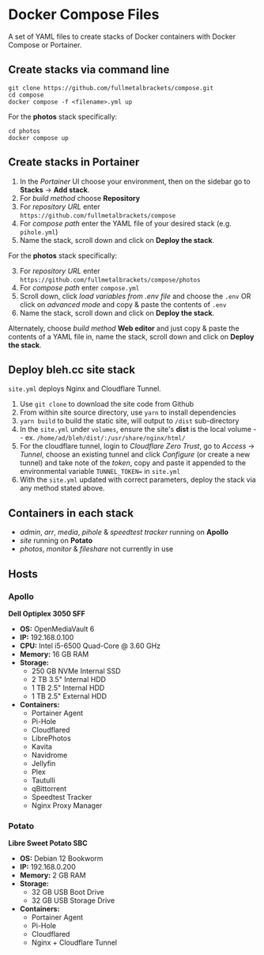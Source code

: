 # Docker Compose Files

A set of YAML files to create stacks of Docker containers with Docker Compose or Portainer.

## Create stacks via command line

```
git clone https://github.com/fullmetalbrackets/compose.git
cd compose
docker compose -f <filename>.yml up
```

For the **photos** stack specifically:

```
cd photos
docker compose up
```

## Create stacks in Portainer

1. In the _Portainer_ UI choose your environment, then on the sidebar go to **Stacks** -> **Add stack**.
2. For _build method_ choose **Repository**
3. For _repository URL_ enter `https://github.com/fullmetalbrackets/compose`
4. For _compose path_ enter the YAML file of your desired stack (e.g. `pihole.yml`)
5. Name the stack, scroll down and click on **Deploy the stack**.

For the **photos** stack specifically:

3. For _repository URL_ enter `https://github.com/fullmetalbrackets/compose/photos`
4. For _compose path_ enter `compose.yml`
5. Scroll down, click _load variables from .env file_ and choose the `.env` OR click on _advanced mode_ and copy & paste the contents of `.env`
6. Name the stack, scroll down and click on **Deploy the stack**.

Alternately, choose _build method_ **Web editor** and just copy & paste the contents of a YAML file in, name the stack, scroll down and click on **Deploy the stack**.

## Deploy bleh.cc site stack

`site.yml` deploys Nginx and Cloudflare Tunnel.

1. Use `git clone` to download the site code from Github
2. From within site source directory, use `yarn` to install dependencies
3. `yarn build` to build the static site, will output to `/dist` sub-directory
4. In the `site.yml` under `volumes`, ensure the site's **dist** is the local volume -- ex. `/home/ad/bleh/dist/:/usr/share/nginx/html/`
5. For the cloudflare tunnel, login to _Cloudflare Zero Trust_, go to _Access_ -> _Tunnel_, choose an existing tunnel and click _Configure_ (or create a new tunnel) and take note of the _token_, copy and paste it appended to the environmental variable `TUNNEL_TOKEN=` in `site.yml`
6. With the `site.yml` updated with correct parameters, deploy the stack via any method stated above.

## Containers in each stack

- _admin_, _arr_, _media_, _pihole_ & _speedtest tracker_ running on **Apollo**
- _site_ running on **Potato**
- _photos_, _monitor_ & _fileshare_ not currently in use

## Hosts

### Apollo

**Dell Optiplex 3050 SFF**

- **OS:** OpenMediaVault 6
- **IP:** 192.168.0.100
- **CPU:** Intel i5-6500 Quad-Core @ 3.60 GHz
- **Memory:** 16 GB RAM
- **Storage:**
  - 250 GB NVMe Internal SSD
  - 2 TB 3.5" Internal HDD
  - 1 TB 2.5" Internal HDD
  - 1 TB 2.5" External HDD
- **Containers:**
  - Portainer Agent
  - Pi-Hole
  - Cloudflared
  - LibrePhotos
  - Kavita
  - Navidrome
  - Jellyfin
  - Plex
  - Tautulli
  - qBittorrent
  - Speedtest Tracker
  - Nginx Proxy Manager

### Potato

**Libre Sweet Potato SBC**

- **OS:** Debian 12 Bookworm
- **IP:** 192.168.0.200
- **Memory:** 2 GB RAM
- **Storage:**
  - 32 GB USB Boot Drive
  - 32 GB USB Storage Drive
- **Containers:**
  - Portainer Agent
  - Pi-Hole
  - Cloudflared
  - Nginx + Cloudflare Tunnel
